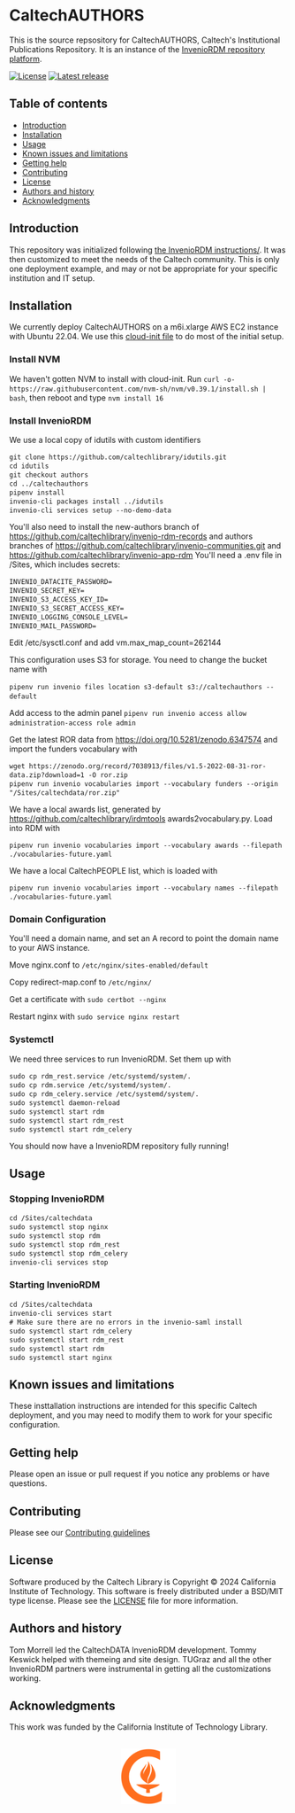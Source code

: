 # CaltechAUTHORS

This is the source repsository for CaltechAUTHORS, Caltech's Institutional Publications Repository. It is an instance of the [InvenioRDM repository
platform](https://inveniosoftware.org/products/rdm/).

[![License](https://img.shields.io/badge/License-BSD%203--Clause-blue.svg?color=orange)](https://choosealicense.com/licenses/bsd-3-clause)
[![Latest release](https://img.shields.io/github/v/release/caltechlibrary/caltechdata.svg?color=b44e88)](https://github.com/caltechlibrary/caltechdata/releases)



## Table of contents

* [Introduction](#introduction)
* [Installation](#installation)
* [Usage](#usage)
* [Known issues and limitations](#known-issues-and-limitations)
* [Getting help](#getting-help)
* [Contributing](#contributing)
* [License](#license)
* [Authors and history](#authors-and-history)
* [Acknowledgments](#authors-and-acknowledgments)


## Introduction

This repository was initialized following [the InvenioRDM
instructions/](https://inveniordm.docs.cern.ch/install/). It was then
customized to meet the needs of the Caltech community. This is only one
deployment example, and may or not be appropriate for your specific
institution and IT setup. 

## Installation

We currently deploy CaltechAUTHORS on a m6i.xlarge AWS EC2 instance with Ubuntu
22.04. We use this [cloud-init
file](https://github.com/caltechlibrary/cloud-init-examples/blob/main/invenio-rdm-12-init.yaml)
to do most of the initial setup.

### Install NVM

We haven't gotten NVM to install with cloud-init. Run `curl -o-
https://raw.githubusercontent.com/nvm-sh/nvm/v0.39.1/install.sh | bash`, then
reboot and type `nvm install 16`

### Install InvenioRDM

We use a local copy of idutils with custom identifiers

```
git clone https://github.com/caltechlibrary/idutils.git
cd idutils
git checkout authors
cd ../caltechauthors
pipenv install
invenio-cli packages install ../idutils
invenio-cli services setup --no-demo-data
```

You'll also need to install the new-authors branch of https://github.com/caltechlibrary/invenio-rdm-records and authors branches of https://github.com/caltechlibrary/invenio-communities.git and https://github.com/caltechlibrary/invenio-app-rdm
You'll need a .env file in /Sites, which includes secrets:

```
INVENIO_DATACITE_PASSWORD=
INVENIO_SECRET_KEY=
INVENIO_S3_ACCESS_KEY_ID=
INVENIO_S3_SECRET_ACCESS_KEY=
INVENIO_LOGGING_CONSOLE_LEVEL=
INVENIO_MAIL_PASSWORD=
```

Edit /etc/sysctl.conf and add vm.max_map_count=262144

This configuration uses S3 for storage. You need to change the bucket name with

`pipenv run invenio files location s3-default s3://caltechauthors --default`

Add access to the admin panel `pipenv run invenio access allow administration-access role admin`

Get the latest ROR data from https://doi.org/10.5281/zenodo.6347574 and import the funders vocabulary with

```
wget https://zenodo.org/record/7038913/files/v1.5-2022-08-31-ror-data.zip?download=1 -O ror.zip
pipenv run invenio vocabularies import --vocabulary funders --origin "/Sites/caltechdata/ror.zip"
```

We have a local awards list, generated by https://github.com/caltechlibrary/irdmtools awards2vocabulary.py. Load into RDM with

```
pipenv run invenio vocabularies import --vocabulary awards --filepath ./vocabularies-future.yaml
```

We have a local CaltechPEOPLE list, which is loaded with

```
pipenv run invenio vocabularies import --vocabulary names --filepath ./vocabularies-future.yaml
```

### Domain Configuration

You'll need a domain name, and set an A record to point the domain name to your
AWS instance.

Move nginx.conf to `/etc/nginx/sites-enabled/default`

Copy redirect-map.conf to `/etc/nginx/`

Get a certificate with `sudo certbot --nginx`

Restart nginx with `sudo service nginx restart`

### Systemctl

We need three services to run InvenioRDM. Set them up with

```
sudo cp rdm_rest.service /etc/systemd/system/.
sudo cp rdm.service /etc/systemd/system/.
sudo cp rdm_celery.service /etc/systemd/system/.
sudo systemctl daemon-reload
sudo systemctl start rdm
sudo systemctl start rdm_rest
sudo systemctl start rdm_celery
```

You should now have a InvenioRDM repository fully running!

## Usage

### Stopping InvenioRDM

```
cd /Sites/caltechdata
sudo systemctl stop nginx
sudo systemctl stop rdm
sudo systemctl stop rdm_rest
sudo systemctl stop rdm_celery
invenio-cli services stop
```

### Starting InvenioRDM

```
cd /Sites/caltechdata
invenio-cli services start
# Make sure there are no errors in the invenio-saml install
sudo systemctl start rdm_celery
sudo systemctl start rdm_rest
sudo systemctl start rdm
sudo systemctl start nginx
```

## Known issues and limitations

These insttallation instructions are intended for this specific Caltech
deployment, and you may need to modify them to work for your specific
configuration.

## Getting help

Please open an issue or pull request if you notice any problems or have
questions.

## Contributing

Please see our [Contributing
guidelines](https://github.com/caltechlibrary/caltechdata/blob/main/CONTRIBUTING.md)

## License

Software produced by the Caltech Library is Copyright © 2024 California Institute of Technology.  This software is freely distributed under a BSD/MIT type license.  Please see the [LICENSE](LICENSE) file for more information.


## Authors and history

Tom Morrell led the CaltechDATA InvenioRDM development. Tommy Keswick helped with themeing and site design.  TUGraz and all the other
InvenioRDM partners were instrumental in getting all the customizations
working.

## Acknowledgments

This work was funded by the California Institute of Technology Library.


<div align="center">
  <br>
  <a href="https://www.caltech.edu">
    <img width="100" height="100" src="https://raw.githubusercontent.com/caltechlibrary/template/main/.graphics/caltech-round.png">
  </a>
</div>
